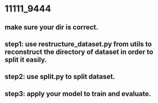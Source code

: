 # 11111_9444

## make sure your dir is correct.
## step1: use restructure_dataset.py from utils to reconstruct the directory of dataset in order to split it easily. 
## step2: use split.py to split dataset.
## step3: apply your model to train and evaluate.